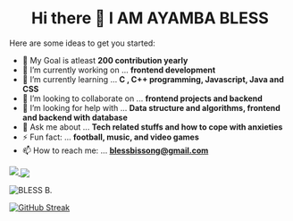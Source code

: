 <h1 style="text-align: center;">Hi there 👋 I AM AYAMBA BLESS</h1>
<!--
**AYAM-BLESS/AYAM-BLESS** is a ✨ _special_ ✨ repository because its `README.md` (this file) appears on your GitHub profile.
-->

Here are some ideas to get you started:
- 🎯 My Goal is atleast **200 contribution yearly**
- 🔭 I’m currently working on ... **frontend development**
- 🌱 I’m currently learning ... **C , C++ programming, Javascript, Java and CSS**
- 👯 I’m looking to collaborate on ... **frontend projects and backend**
- 🤔 I’m looking for help with ... **Data structure and algorithms, frontend and backend with database**
- 💬 Ask me about ... **Tech related stuffs and how to cope with anxieties**
- ⚡ Fun fact: ... **football, music, and video games**
- 📫 How to reach me: ... **blessbissong@gmail.com**


<a href="https://github.com/anuraghazra/github-readme-stats">
    <img src="https://github-readme-stats.vercel.app/api/top-langs/?username=AYAM-BLESS&theme=tokyonight&layout=compact&hide_border=true&langs_count=6"/>
</a>
<a href="ttps://github.com/anuraghazra/github-readme-stats">
    <img align="center" src="https://github-readme-stats.vercel.app/api/wakatime?username=@blessbissong&theme=tokyonight&hide_border=true&line_height=30/"> 
</a>

<img align="center" src="https://github-readme-stats.vercel.app/api?username=AYAM-BLESS&show_icons=true&hide_border=true&count_private=true&theme=tokyonight&locale=en" alt="BLESS B." /></p>

[![GitHub Streak](http://github-readme-streak-stats.herokuapp.com?user=AYAM-BLESS&theme=tokyonight&date_format=M%20j%5B%2C%20Y%5D)](https://git.io/streak-stats)
